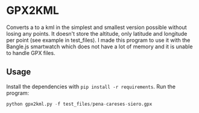 # GPX2KML

Converts a to a kml in the simplest and smallest version possible without losing any points. It doesn't store the altitude, only latitude and longitude per point (see example in test_files). I made this program to use it with the Bangle.js smartwatch which does not have a lot of memory and it is unable to handle GPX files.

## Usage
Install the dependencies with `pip install -r requirements`. Run the program:

```python
python gpx2kml.py -f test_files/pena-careses-siero.gpx
```